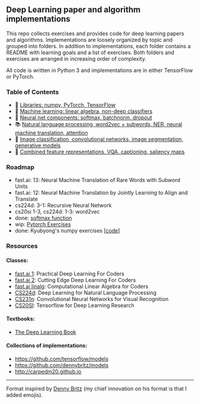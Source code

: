 ## Deep Learning paper and algorithm implementations

This repo collects exercises and provides code for deep learning papers and algorithms. Implementations are loosely organized by topic and grouped into folders. In addition to implementations, each folder contains a README with learning goals and a list of exercises. Both folders and exercises are arranged in increasing order of complexity.

All code is written in Python 3 and implementations are in either TensorFlow or PyTorch.

### Table of Contents

- 🙇 [Libraries: numpy, PyTorch, TensorFlow](0-libraries)
- 🎯 [Machine learning: linear algebra, non-deep classifiers](1-machine-learning)
- 🔑 [Neural net components: softmax, batchnorm, dropout](2-neural-nets)
- 📚 [Natural language processing, word2vec + subwords, NER, neural machine translation, attention](3-rnns)
- 🎨 [Image classification, convolutional networks, image segmentation, generative models](4-cnns)
- 💬 [Combined feature representations, VQA, captioning, saliency maps](5-rnns-cnns)

### Roadmap

- fast.ai: 13: Neural Machine Translation of Rare Words with Subword Units
- fast.ai: 12: Neural Machine Translation by Jointly Learning to Align and Translate
- cs224d: 3-1: Recursive Neural Network
- cs20si 1-3, cs224d: 1-3: word2vec
- done: [softmax function](2-neural-nets/softmax.py)
- wip: [Pytorch Exercises](0-libraries/pytorch-exercises)
- done: Kyubyong's numpy exercises [[code](0-libraries/numpy-exercises)]

### Resources

#### Classes:

- [fast.ai 1](http://course.fast.ai/): Practical Deep Learning For Coders
- [fast.ai 2](http://course.fast.ai/): Cutting Edge Deep Learning For Coders
- [fast.ai linalg](https://github.com/fastai/numerical-linear-algebra/blob/master/README.md): Computational Linear Algebra for Coders
- [CS224d](http://cs224d.stanford.edu/syllabus.html): Deep Learning for Natural Language Processing
- [CS231n](http://cs231n.stanford.edu/syllabus.html): Convolutional Neural Networks for Visual Recognition
- [CS20SI](https://web.stanford.edu/class/cs20si/syllabus.html): Tensorflow for Deep Learning Research

#### Textbooks:

- [The Deep Learning Book](https://www.deeplearningbook.org/)

#### Collections of implementations:

- https://github.com/tensorflow/models
- https://github.com/dennybritz/models
- http://carpedm20.github.io

---

Format inspired by [Denny Britz](https://github.com/dennybritz/reinforcement-learning/blob/master/README.md) (my chief innovation on his format is that I added emojis).
